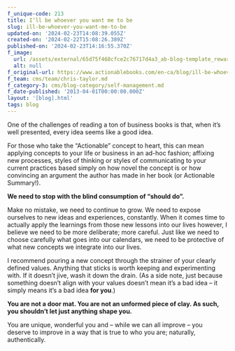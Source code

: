 ```yaml
---
f_unique-code: 213
title: I’ll be whoever you want me to be
slug: ill-be-whoever-you-want-me-to-be
updated-on: '2024-02-23T14:08:39.055Z'
created-on: '2024-02-22T15:08:26.389Z'
published-on: '2024-02-23T14:16:55.370Z'
f_image:
  url: /assets/external/65d75f468cfce2c76717d4a3_ab-blog-template_reward.jpeg
  alt: null
f_original-url: https://www.actionablebooks.com/en-ca/blog/ill-be-whoever-you-want-me-to-be/
f_team: cms/team/chris-taylor.md
f_category-3: cms/blog-category/self-management.md
f_date-published: '2013-04-01T00:00:00.000Z'
layout: '[blog].html'
tags: blog
---
```


One of the challenges of reading a ton of business books is that, when it’s well presented, every idea seems like a good idea.

For those who take the “Actionable” concept to heart, this can mean applying concepts to your life or business in an ad-hoc fashion; affixing new processes, styles of thinking or styles of communicating to your current practices based simply on how novel the concept is or how convincing an argument the author has made in her book (or Actionable Summary!).

**We need to stop with the blind consumption of “should do”.**

Make no mistake, we need to continue to grow. We need to expose ourselves to new ideas and experiences, constantly. When it comes time to actually apply the learnings from those new lessons into our lives however, I believe we need to be more deliberate; more careful. Just like we need to choose carefully what goes into our calendars, we need to be protective of what new concepts we integrate into our lives.

I recommend pouring a new concept through the strainer of your clearly defined values. Anything that sticks is worth keeping and experimenting with. If it doesn’t jive, wash it down the drain. (As a side note, just because something doesn’t align with your values doesn’t mean it’s a bad idea – it simply means it’s a bad idea **for you**.)

**You are not a door mat. You are not an unformed piece of clay. As such, you shouldn’t let just anything shape you.**

You are unique, wonderful you and – while we can all improve – you deserve to improve in a way that is true to who you are; naturally, authentically.
